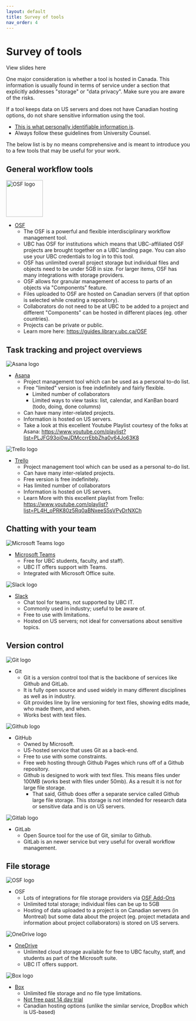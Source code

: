 ```yaml
---
layout: default
title: Survey of tools
nav_order: 4
---
```


# Survey of tools

View slides here

One major consideration is whether a tool is hosted in Canada. This information is usually found in terms of service under a section that explicitly addresses "storage" or "data privacy". Make sure you are aware of the risks.

If a tool keeps data on US servers and does not have Canadian hosting options, do not share sensitive information using the tool.
* [This is what personally identifiable information is](https://isit.arts.ubc.ca/personally-identifiable-information).
* Always follow these guidelines from University Counsel.

The below list is by no means comprehensive and is meant to introduce you to a few tools that may be useful for your work.

## General workflow tools

<img src="images/osf-logo.png" alt="OSF logo" width="100px" height="auto">

* [OSF](https://osf.openscience.ubc.ca/)
  * The OSF is a powerful and flexible interdisciplinary workflow management tool.
  * UBC has OSF for institutions which means that UBC-affiliated OSF projects are brought together on a UBC landing page. You can also use your UBC credentials to log in to this tool.
  * OSF has unlimited overall project storage but individual files and objects need to be under 5GB in size. For larger items, OSF has many integrations with storage providers.
  * OSF allows for granular management of access to parts of an objects via "Components" feature.
  * Files uploaded to OSF are hosted on Canadian servers (if that option is selected while creating a repository).
  * Collaborators do not need to be at UBC to be added to a project and different "Components" can be hosted in different places (eg. other countries).
  * Projects can be private or public.
  * Learn more here: https://guides.library.ubc.ca/OSF

## Task tracking and project overviews

![Asana logo](images/asana-logo.png)

* [Asana](https://app.asana.com/)
  * Project management tool which can be used as a personal to-do list.
  * Free "limited" version is free indefinitely and fairly flexible.
    * Limited number of collaborators
    * Limited ways to view tasks: list, calendar, and KanBan board (todo, doing, done columns)
  * Can have many inter-related projects.
  * Information is hosted on US servers.
  * Take a look at this excellent Youtube Playlist courtesy of the folks at Asana: https://www.youtube.com/playlist?list=PLJFG93oi0wJDMccrrEbbZha0v64Jo63K8

![Trello logo](images/trello-logo.png)

* [Trello](https://trello.com/)
  * Project management tool which can be used as a personal to-do list.  
  * Can have many inter-related projects.
  * Free version is free indefinitely.
  * Has limited number of collaborators  
  * Information is hosted on US servers.
  * Learn More with this excellent playlist from Trello: https://www.youtube.com/playlist?list=PL4H_oPRK80z5Rq0aBNxeeS5sVPyDrNXCh

## Chatting with your team

![Microsoft Teams logo](images/teams-logo.png)

* [Microsoft Teams](https://it.ubc.ca/services/email-voice-internet/microsoft-teams)
  * Free for UBC students, faculty, and staff).
  * UBC IT offers support with Teams.
  * Integrated with Microsoft Office suite.

![Slack logo](images/slack-logo.png)

* [Slack](https://slack.com/intl/en-ca/)
  * Chat tool for teams, not supported by UBC IT.
  * Commonly used in industry; useful to be aware of.
  * Free to use with limitations.
  * Hosted on US servers; not ideal for conversations about sensitive topics.

## Version control

![Git logo](images/git-logo.png)

* Git
  * Git is a version control tool that is the backbone of services like Github and GitLab.
  * It is fully open source and used widely in many different disciplines as well as in industry.
  * Git provides line by line versioning for text files, showing edits made, who made them, and when.
  * Works best with text files.

![Github logo](images/github-logo.png)

  * GitHub
    * Owned by Microsoft.
    * US-hosted service that uses Git as a back-end.
    * Free to use with some constraints.
    * Free web hosting through Github Pages which runs off of a Github repository.
    * Github is designed to work with text files. This means files under 100MB (works best with files under 50mb). As a result it is not for large file storage.
      * That said, Github does offer a separate service called Github large file storage. This storage is not intended for research data or sensitive data and is on US servers.

![Gitlab logo](images/gitlab-logo.png)

  * GitLab
    * Open Source tool for the use of Git, similar to Github.
    * GitLab is an newer service but very useful for overall workflow management.

## File storage

![OSF logo](images/osf-logo.png)

* OSF
  * Lots of integrations for file storage providers via [OSF Add-Ons](https://www.cos.io/blog/osf-add-ons-help-you-maximize-research-data-storage-and-accessibility)
  * Unlimited total storage; individual files can be up to 5GB
  * Hosting of data uploaded to a project is on Canadian servers (in Montreal) but some data about the project (eg. project metadata and information about project collaborators) is stored on US servers.

![OneDrive logo](images/onedrive-logo.png)

* [OneDrive](https://it.ubc.ca/services/web-servers-storage/microsoft-onedrive)
  * Unlimited cloud storage available for free to UBC faculty, staff, and students as part of the Microsoft suite.
  * UBC IT offers support.

![Box logo](images/box-logo.png)

* [Box](https://www.box.com)
  * Unlimited file storage and no file type limitations.
  * [Not free past 14 day trial](https://www.box.com/pricing)
  * Canadian hosting options (unlike the similar service, DropBox which is US-based)
